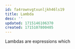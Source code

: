 ```yaml
---
id: fa4rownvgtxunljkh46ls19
title: Lambda
desc: ''
updated: 1715146106370
created: 1715107800405
---
```


Lambdas are expressions which 